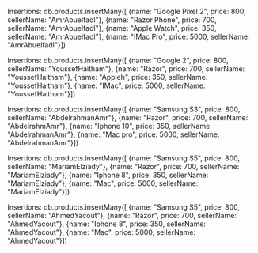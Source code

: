 Insertions: db.products.insertMany([ {name: "Google Pixel 2", price: 800, sellerName: "AmrAbuelfadl"}, {name: "Razor Phone", price: 700, sellerName: "AmrAbuelfadl"}, {name: "Apple Watch", price: 350, sellerName: "AmrAbuelfadl"}, {name: "IMac Pro", price: 5000, sellerName: "AmrAbuelfadl"}])





Insertions: db.products.insertMany([ {name: "Google 2", price: 800, sellerName: "YoussefHaitham"}, {name: "Razor", price: 700, sellerName: "YoussefHaitham"}, {name: "Appleh", price: 350, sellerName: "YoussefHaitham"}, {name: "IMac", price: 5000, sellerName: "YoussefHaitham"}])



Insertions: db.products.insertMany([ {name: "Samsung S3", price: 800, sellerName: "AbdelrahmanAmr"}, {name: "Razor", price: 700, sellerName: "AbdelrahmAmr"}, {name: "Iphone 10", price: 350, sellerName: "AbdelrahmanAmr"}, {name: "Mac pro", price: 5000, sellerName: "AbdelrahmanAmr"}])



Insertions: db.products.insertMany([ {name: "Samsung S5", price: 800, sellerName: "MariamElziady"}, {name: "Razor", price: 700, sellerName: "MariamElziady"}, {name: "Iphone 8", price: 350, sellerName: "MariamElziady"}, {name: "Mac", price: 5000, sellerName: "MariamElziady"}])



Insertions: db.products.insertMany([ {name: "Samsung S5", price: 800, sellerName: "AhmedYacout"}, {name: "Razor", price: 700, sellerName: "AhmedYacout"}, {name: "Iphone 8", price: 350, sellerName: "AhmedYacout"}, {name: "Mac", price: 5000, sellerName: "AhmedYacout"}])

